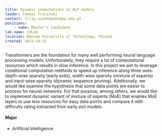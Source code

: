```yaml
---
title: Dynamic computations in NLP models
leader: Tomasz Trzcinski
contact: filip.szatkowski@pw.edu.pl
positions:
    - name: Master's Candidate
lab_name: CVLab
location: Warsaw University of Technology, Poland
created: 2023-10-22
---
```


Transformers are the foundation for many well performing neural language processing models. Unfortunately, they require a lot of computational resources which results in slow inference. In this project we aim to leverage conditional computation methods to speed up inference along three axes: depth-wise sparsity (early exits), width-wise sparsity (mixture of experts) and input-wise sparsity (dynamic sequence pruning). Additionally, we would like examine the hypothesis that some data points are easier to process for neural networks. For that purpose, among others, we would like to implement dynamic variant of mixture of experts (MoE) that enables MoE layers to use less resources for easy data points and compare it with difficulty rating extracted from early exit models.

#### Major 
- Artificial Intelligence
